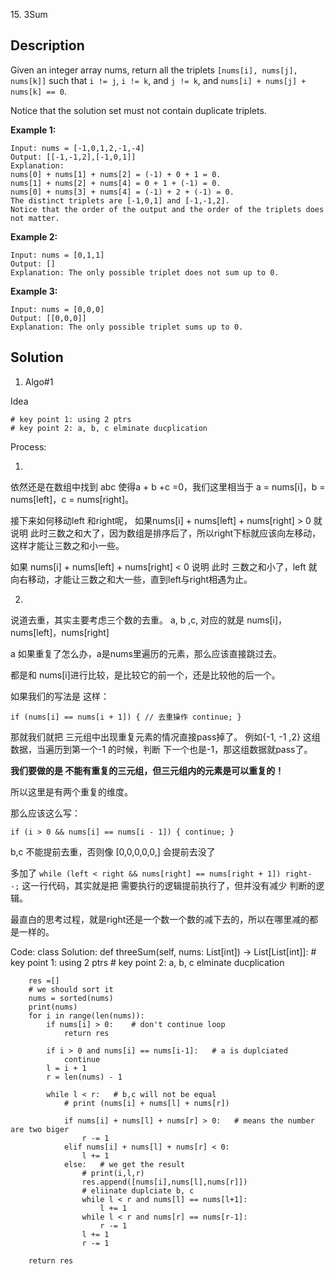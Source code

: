 15. 3Sum

## Description

     

Given an integer array nums, return all the triplets `[nums[i], nums[j], nums[k]]` such that `i != j`, `i != k`, and `j != k`, and `nums[i] + nums[j] + nums[k] == 0`.

Notice that the solution set must not contain duplicate triplets.

**Example 1:**

```
Input: nums = [-1,0,1,2,-1,-4]
Output: [[-1,-1,2],[-1,0,1]]
Explanation:
nums[0] + nums[1] + nums[2] = (-1) + 0 + 1 = 0.
nums[1] + nums[2] + nums[4] = 0 + 1 + (-1) = 0.
nums[0] + nums[3] + nums[4] = (-1) + 2 + (-1) = 0.
The distinct triplets are [-1,0,1] and [-1,-1,2].
Notice that the order of the output and the order of the triplets does not matter.

```

**Example 2:**

```
Input: nums = [0,1,1]
Output: []
Explanation: The only possible triplet does not sum up to 0.

```

**Example 3:**

```
Input: nums = [0,0,0]
Output: [[0,0,0]]
Explanation: The only possible triplet sums up to 0.
```

## Solution

1. Algo#1

Idea

```
# key point 1: using 2 ptrs
# key point 2: a, b, c elminate ducplication

```

Process:

1) 

依然还是在数组中找到 abc 使得a + b +c =0，我们这里相当于 a = nums[i]，b = nums[left]，c = nums[right]。

接下来如何移动left 和right呢， 如果nums[i] + nums[left] + nums[right] > 0 就说明 此时三数之和大了，因为数组是排序后了，所以right下标就应该向左移动，这样才能让三数之和小一些。

如果 nums[i] + nums[left] + nums[right] < 0 说明 此时 三数之和小了，left 就向右移动，才能让三数之和大一些，直到left与right相遇为止。

2) 

说道去重，其实主要考虑三个数的去重。 a, b ,c, 对应的就是 nums[i]，nums[left]，nums[right]

a 如果重复了怎么办，a是nums里遍历的元素，那么应该直接跳过去。

都是和 nums[i]进行比较，是比较它的前一个，还是比较他的后一个。

如果我们的写法是 这样：

`if (nums[i] == nums[i + 1]) { // 去重操作
    continue;
}`

那就我们就把 三元组中出现重复元素的情况直接pass掉了。 例如{-1, -1 ,2} 这组数据，当遍历到第一个-1 的时候，判断 下一个也是-1，那这组数据就pass了。

**我们要做的是 不能有重复的三元组，但三元组内的元素是可以重复的！**

所以这里是有两个重复的维度。

那么应该这么写：

`if (i > 0 && nums[i] == nums[i - 1]) {
    continue;
}`

b,c 不能提前去重，否则像 [0,0,0,0,0,] 会提前去没了

多加了 `while (left < right && nums[right] == nums[right + 1]) right--;` 这一行代码，其实就是把 需要执行的逻辑提前执行了，但并没有减少 判断的逻辑。

最直白的思考过程，就是right还是一个数一个数的减下去的，所以在哪里减的都是一样的。

Code:
class Solution:
    def threeSum(self, nums: List[int]) -> List[List[int]]:
        # key point 1: using 2 ptrs
        # key point 2: a, b, c elminate ducplication
        
        res =[]
        # we should sort it 
        nums = sorted(nums)
        print(nums)
        for i in range(len(nums)):
            if nums[i] > 0:    # don't continue loop
                return res
            
            if i > 0 and nums[i] == nums[i-1]:   # a is duplciated
                continue
            l = i + 1
            r = len(nums) - 1
            
            while l < r:   # b,c will not be equal
                # print (nums[i] + nums[l] + nums[r])
                
                if nums[i] + nums[l] + nums[r] > 0:   # means the number are two biger
                    r -= 1
                elif nums[i] + nums[l] + nums[r] < 0:
                    l += 1
                else:   # we get the result
                    # print(i,l,r)
                    res.append([nums[i],nums[l],nums[r]])
                    # eliinate duplciate b, c
                    while l < r and nums[l] == nums[l+1]:
                        l += 1
                    while l < r and nums[r] == nums[r-1]:
                        r -= 1
                    l += 1
                    r -= 1
                    
        return res

